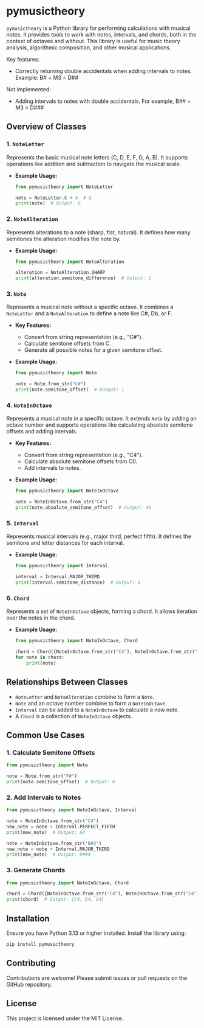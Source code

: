 # pymusictheory

`pymusictheory` is a Python library for performing calculations with musical notes. It provides tools to work with notes, intervals, and chords, both in the context of octaves and without. This library is useful for music theory analysis, algorithmic composition, and other musical applications.

Key features:
- Correctly returning double accidentals when adding intervals to notes. Example: B# + M3 = D##

Not implemented:
- Adding intervals to notes with double accidentals. For example, B## + M3 = D###

## Overview of Classes

### 1. `NoteLetter`
Represents the basic musical note letters (C, D, E, F, G, A, B). It supports operations like addition and subtraction to navigate the musical scale.

- **Example Usage:**
  ```python
  from pymusictheory import NoteLetter

  note = NoteLetter.C + 4  # G
  print(note)  # Output: G
  ```

### 2. `NoteAlteration`
Represents alterations to a note (sharp, flat, natural). It defines how many semitones the alteration modifies the note by.

- **Example Usage:**
  ```python
  from pymusictheory import NoteAlteration

  alteration = NoteAlteration.SHARP
  print(alteration.semitone_difference)  # Output: 1
  ```

### 3. `Note`
Represents a musical note without a specific octave. It combines a `NoteLetter` and a `NoteAlteration` to define a note like C#, Db, or F.

- **Key Features:**
  - Convert from string representation (e.g., "C#").
  - Calculate semitone offsets from C.
  - Generate all possible notes for a given semitone offset.

- **Example Usage:**
  ```python
  from pymusictheory import Note

  note = Note.from_str("C#")
  print(note.semitone_offset)  # Output: 1
  ```

### 4. `NoteInOctave`
Represents a musical note in a specific octave. It extends `Note` by adding an octave number and supports operations like calculating absolute semitone offsets and adding intervals.

- **Key Features:**
  - Convert from string representation (e.g., "C4").
  - Calculate absolute semitone offsets from C0.
  - Add intervals to notes.

- **Example Usage:**
  ```python
  from pymusictheory import NoteInOctave

  note = NoteInOctave.from_str("C4")
  print(note.absolute_semitone_offset)  # Output: 48
  ```

### 5. `Interval`
Represents musical intervals (e.g., major third, perfect fifth). It defines the semitone and letter distances for each interval.

- **Example Usage:**
  ```python
  from pymusictheory import Interval

  interval = Interval.MAJOR_THIRD
  print(interval.semitone_distance)  # Output: 4
  ```

### 6. `Chord`
Represents a set of `NoteInOctave` objects, forming a chord. It allows iteration over the notes in the chord.

- **Example Usage:**
  ```python
  from pymusictheory import NoteInOctave, Chord

  chord = Chord({NoteInOctave.from_str("C4"), NoteInOctave.from_str("E4"), NoteInOctave.from_str("G4")})
  for note in chord:
      print(note)
  ```

## Relationships Between Classes
- `NoteLetter` and `NoteAlteration` combine to form a `Note`.
- `Note` and an octave number combine to form a `NoteInOctave`.
- `Interval` can be added to a `NoteInOctave` to calculate a new note.
- A `Chord` is a collection of `NoteInOctave` objects.

## Common Use Cases

### 1. Calculate Semitone Offsets
```python
from pymusictheory import Note

note = Note.from_str("F#")
print(note.semitone_offset)  # Output: 6
```

### 2. Add Intervals to Notes
```python
from pymusictheory import NoteInOctave, Interval

note = NoteInOctave.from_str("C4")
new_note = note + Interval.PERFECT_FIFTH
print(new_note)  # Output: G4

note = NoteInOctave.from_str("B#3")
new_note = note + Interval.MAJOR_THIRD
print(new_note)  # Output: D##4
```

### 3. Generate Chords
```python
from pymusictheory import NoteInOctave, Chord

chord = Chord({NoteInOctave.from_str("C4"), NoteInOctave.from_str("E4"), NoteInOctave.from_str("G4")})
print(chord)  # Output: {C4, E4, G4}
```

## Installation
Ensure you have Python 3.13 or higher installed. Install the library using:
```bash
pip install pymusictheory
```

## Contributing
Contributions are welcome! Please submit issues or pull requests on the GitHub repository.

## License
This project is licensed under the MIT License.
